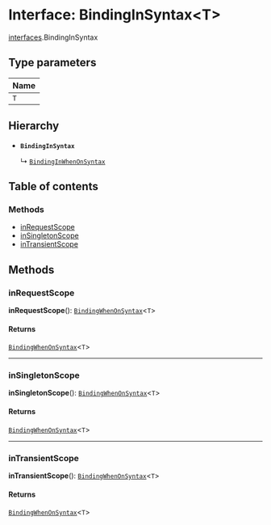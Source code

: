 # Interface: BindingInSyntax\<T>

[interfaces](/en/auto-docs/editor/modules/interfaces.md).BindingInSyntax

## Type parameters

| Name |
| :------ |
| `T` |

## Hierarchy

* **`BindingInSyntax`**

  ↳ [`BindingInWhenOnSyntax`](/en/auto-docs/editor/interfaces/interfaces.BindingInWhenOnSyntax.md)

## Table of contents

### Methods

* [inRequestScope](/en/auto-docs/editor/interfaces/interfaces.BindingInSyntax.md#inrequestscope)
* [inSingletonScope](/en/auto-docs/editor/interfaces/interfaces.BindingInSyntax.md#insingletonscope)
* [inTransientScope](/en/auto-docs/editor/interfaces/interfaces.BindingInSyntax.md#intransientscope)

## Methods

### inRequestScope

**inRequestScope**(): [`BindingWhenOnSyntax`](/en/auto-docs/editor/interfaces/interfaces.BindingWhenOnSyntax.md)<`T`>

#### Returns

[`BindingWhenOnSyntax`](/en/auto-docs/editor/interfaces/interfaces.BindingWhenOnSyntax.md)<`T`>

***

### inSingletonScope

**inSingletonScope**(): [`BindingWhenOnSyntax`](/en/auto-docs/editor/interfaces/interfaces.BindingWhenOnSyntax.md)<`T`>

#### Returns

[`BindingWhenOnSyntax`](/en/auto-docs/editor/interfaces/interfaces.BindingWhenOnSyntax.md)<`T`>

***

### inTransientScope

**inTransientScope**(): [`BindingWhenOnSyntax`](/en/auto-docs/editor/interfaces/interfaces.BindingWhenOnSyntax.md)<`T`>

#### Returns

[`BindingWhenOnSyntax`](/en/auto-docs/editor/interfaces/interfaces.BindingWhenOnSyntax.md)<`T`>
